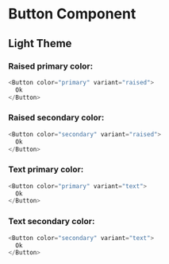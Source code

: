 # Button Component

## Light Theme

### Raised primary color:

```js
<Button color="primary" variant="raised">
  Ok
</Button>
```

### Raised secondary color:

```js
<Button color="secondary" variant="raised">
  Ok
</Button>
```

### Text primary color:

```js
<Button color="primary" variant="text">
  Ok
</Button>
```

### Text secondary color:

```js
<Button color="secondary" variant="text">
  Ok
</Button>
```
